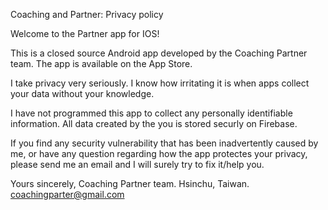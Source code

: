 Coaching and Partner: Privacy policy

 Welcome to the Partner app for IOS!

 This is a closed source Android app developed by the Coaching Partner team. The app is available on the App Store.

 I take privacy very seriously. I know how irritating it is when apps collect your data without your knowledge.

 I have not programmed this app to collect any personally identifiable information. All data created by the you is stored securly on Firebase.

 If you find any security vulnerability that has been inadvertently caused by me, or have any question regarding how the app protectes your privacy, please send me an email and I will surely try to fix it/help you.

 Yours sincerely,
 Coaching Partner team.
 Hsinchu, Taiwan.
 coachingparter@gmail.com
